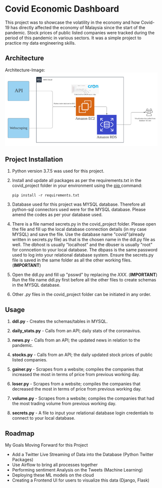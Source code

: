 # Covid Economic Dashboard

This project was to showcase the volatility in the economy and how Covid-19 has directly affected the economy of Malaysia since the start of the pandemic. Stock prices of public listed companies were tracked during the period of this pandemic in various sectors. It was a simple project to practice my data engineering skills.

## Architecture

Architecture-Image:
![alt text](https://github.com/dazza10/Covid-Economic-Dashboard/blob/master/Images/AWS%20(2019)%20horizontal%20framework.png)

## Project Installation

1. Python version 3.7.5 was used for this project.

2. Install and update all packages as per the requirements.txt in the covid_project folder in your environment using the [pip ](https://www.startdataengineering.com "Pip Installation") command:

   ```pip install -r requirements.txt```

3. Database used for this project was MYSQL database. Therefore all python-sql connectors used were for the MYSQL database. Please amend the codes as per your database used.

4. There is a file named secrets.py in the covid_project folder. Please open the file and fill up the local  database connection details (in my case MYSQL) and save the file. Use the database name "covid"(already written in secrets.py file) as that is the chosen name in the ddl.py file as well. The dbhost is usually "localhost" and the dbuser is usually "root" for conncetion to your local database. The dbpass is the same password used to log into your relational database system. Ensure the secrets.py file is saved in the same folder as all the other working files. (**IMPORTANT**)

5. Open the ddl.py and fill up "psswd" by replacing the _XXX_. (**IMPORTANT**) Run the file name ddl.py first before all the other files to create schemas in the MYSQL database.

6. Other _.py_ files in the covid_project folder can be initiated in any order.

## Usage

1. **ddl.py** - Creates the schemas/tables in MYSQL.

2. **daily_stats.py** - Calls from an API; daily stats of the coronavirus.

3. **news.py** - Calls from an API; the updated news in relation to the pandemic.

4. **stocks.py** - Calls from an API; the daily updated stock prices of public listed companies.

5. **gainer.py** - Scrapes from a website; compiles the companies that increased the most in terms of price from previous working day.

6. **loser.py** - Scrapes from a website; compiles the companies that decreased the most in terms of price from previous working day.

7. **volume.py** - Scrapes from a website; compiles the companies that had the most trading volume from previous working day.

8. **secrets.py** - A file to input your relational database login credentials to connect to your local database.

## Roadmap

My Goals Moving Forward for this Project

- Add a Twitter Live Streaming of Data into the Database (Python Twitter Packages)
- Use Airflow to bring all processes together
- Performing sentiment Analysis on the Tweets (Machine Learning)
- Deploying these ML models on the cloud
- Creating a Frontend UI for users to visualize this data (Django, Flask)
